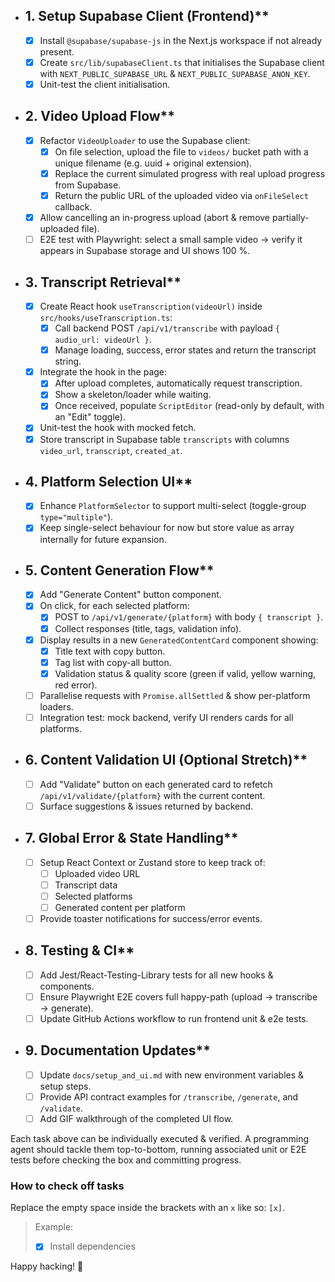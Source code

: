 - ## 1. Setup Supabase Client (Frontend)**
  - [x] Install `@supabase/supabase-js` in the Next.js workspace if not already present.
  - [x] Create `src/lib/supabaseClient.ts` that initialises the Supabase client with `NEXT_PUBLIC_SUPABASE_URL` & `NEXT_PUBLIC_SUPABASE_ANON_KEY`.
  - [x] Unit-test the client initialisation.

- ## 2. Video Upload Flow**
  - [x] Refactor `VideoUploader` to use the Supabase client:
    - [x] On file selection, upload the file to `videos/` bucket path with a unique filename (e.g. uuid + original extension).
    - [x] Replace the current simulated progress with real upload progress from Supabase.
    - [x] Return the public URL of the uploaded video via `onFileSelect` callback.
  - [x] Allow cancelling an in-progress upload (abort & remove partially-uploaded file).
  - [ ] E2E test with Playwright: select a small sample video → verify it appears in Supabase storage and UI shows 100 %.

- ## 3. Transcript Retrieval**
  - [x] Create React hook `useTranscription(videoUrl)` inside `src/hooks/useTranscription.ts`:
    - [x] Call backend POST `/api/v1/transcribe` with payload `{ audio_url: videoUrl }`.
    - [x] Manage loading, success, error states and return the transcript string.
  - [x] Integrate the hook in the page:
    - [x] After upload completes, automatically request transcription.
    - [x] Show a skeleton/loader while waiting.
    - [x] Once received, populate `ScriptEditor` (read-only by default, with an "Edit" toggle).
  - [x] Unit-test the hook with mocked fetch.
  - [x] Store transcript in Supabase table `transcripts` with columns `video_url`, `transcript`, `created_at`.

- ## 4. Platform Selection UI**
  - [x] Enhance `PlatformSelector` to support multi-select (toggle-group `type="multiple"`).
  - [x] Keep single-select behaviour for now but store value as array internally for future expansion.

- ## 5. Content Generation Flow**
  - [x] Add "Generate Content" button component.
  - [x] On click, for each selected platform:
    - [x] POST to `/api/v1/generate/{platform}` with body `{ transcript }`.
    - [x] Collect responses (title, tags, validation info).
  - [x] Display results in a new `GeneratedContentCard` component showing:
    - [x] Title text with copy button.
    - [x] Tag list with copy-all button.
    - [x] Validation status & quality score (green if valid, yellow warning, red error).
  - [ ] Parallelise requests with `Promise.allSettled` & show per-platform loaders.
  - [ ] Integration test: mock backend, verify UI renders cards for all platforms.

- ## 6. Content Validation UI (Optional Stretch)**
  - [ ] Add "Validate" button on each generated card to refetch `/api/v1/validate/{platform}` with the current content.
  - [ ] Surface suggestions & issues returned by backend.

- ## 7. Global Error & State Handling**
  - [ ] Setup React Context or Zustand store to keep track of:
    - [ ] Uploaded video URL
    - [ ] Transcript data
    - [ ] Selected platforms
    - [ ] Generated content per platform
  - [ ] Provide toaster notifications for success/error events.

- ## 8. Testing & CI**
  - [ ] Add Jest/React-Testing-Library tests for all new hooks & components.
  - [ ] Ensure Playwright E2E covers full happy-path (upload → transcribe → generate).
  - [ ] Update GitHub Actions workflow to run frontend unit & e2e tests.

- ## 9. Documentation Updates**
  - [ ] Update `docs/setup_and_ui.md` with new environment variables & setup steps.
  - [ ] Provide API contract examples for `/transcribe`, `/generate`, and `/validate`.
  - [ ] Add GIF walkthrough of the completed UI flow.

Each task above can be individually executed & verified. A programming agent should tackle them top-to-bottom, running associated unit or E2E tests before checking the box and committing progress. 

### How to check off tasks
Replace the empty space inside the brackets with an `x` like so: `[x]`.
> Example:  
> - [x] Install dependencies

Happy hacking! 🚀 